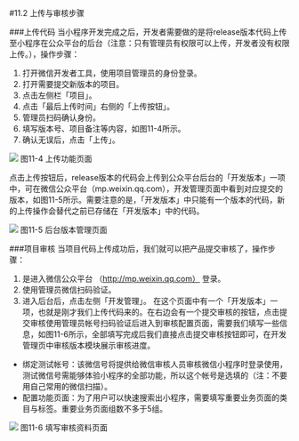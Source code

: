 #11.2 上传与审核步骤

###上传代码
当小程序开发完成之后，开发者需要做的是将release版本代码上传至小程序在公众平台的后台（注意：只有管理员有权限可以上传，开发者没有权限上传。），操作步骤：
1. 打开微信开发者工具，使用项目管理员的身份登录。
2. 打开需要提交新版本的项目。
3. 点击左侧栏「项目」。
4. 点击「最后上传时间」右侧的「上传按钮」。
5. 管理员扫码确认身份。
6. 填写版本号、项目备注等内容，如图11-4所示。
7. 确认无误后，点击「上传」。

![](/assets/图11-4.png)
图11-4 上传功能页面

点击上传按钮后，release版本的代码会上传到公众平台后台的「开发版本」一项中，可在微信公众平台（mp.weixin.qq.com），开发管理页面中看到对应提交的版本，如图11-5所示。需要注意的是，「开发版本」中只能有一个版本的代码，新的上传操作会替代之前已存储在「开发版本」中的代码。 

![](/assets/图11-5.png)
图11-5 后台版本管理页面

###项目审核
当项目代码上传成功后，我们就可以把产品提交审核了，操作步骤：
1. 是进入微信公众平台 （http://mp.weixin.qq.com） 登录。
2. 使用管理员微信扫码验证。
3. 进入后台后，点击左侧「开发管理」。
在这个页面中有一个「开发版本」一项，也就是刚才我们上传代码来的。在右边会有一个提交审核的按钮，点击提交审核使用管理员帐号扫码验证后进入到审核配置页面，需要我们填写一些信息，如图11-6所示，全部填写完成后我们直接点击提交审核按钮即可，在开发管理页中审核版本模块展示审核进度。
* 绑定测试帐号：该微信号将提供给微信审核人员审核微信小程序时登录使用，测试微信号需能够体验小程序的全部功能，所以这个帐号是选填的（注：不要用自己常用的微信扫描）。
* 配置功能页面：为了用户可以快速搜索出小程序，需要填写重要业务页面的类目与标签。重要业务页面组数不多于5组。

![](/assets/图11-6.png)
图11-6 填写审核资料页面